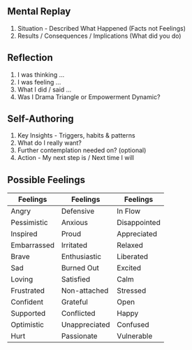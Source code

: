 ## Mental Replay

1. Situation - Described What Happened (Facts not Feelings)
1. Results / Consequences / Implications (What did you do)

## Reflection

1. I was thinking …
1. I was feeling …
1. What I did / said …
1. Was I Drama Triangle or Empowerment Dynamic?

## Self-Authoring

1. Key Insights - Triggers, habits & patterns
1. What do I really want?
1. Further contemplation needed on? (optional)
1. Action - My next step is / Next time I will

## Possible Feelings

| Feelings            | Feelings               | Feelings         |
| ------------------- | ---------------------- | ---------------- |
| Angry               | Defensive              | In Flow          |
| Pessimistic         | Anxious                | Disappointed     |
| Inspired            | Proud                  | Appreciated      |
| Embarrassed         | Irritated              | Relaxed          |
| Brave               | Enthusiastic           | Liberated        |
| Sad                 | Burned Out             | Excited          |
| Loving              | Satisfied              | Calm             |
| Frustrated          | Non-attached           | Stressed         |
| Confident           | Grateful               | Open             |
| Supported           | Conflicted             | Happy            |
| Optimistic          | Unappreciated          | Confused         |
| Hurt                | Passionate             | Vulnerable       |



